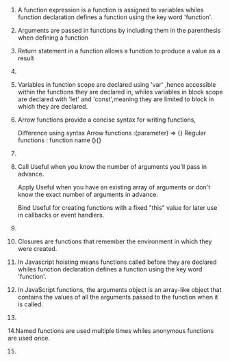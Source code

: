 
 1. A function expression is a function is assigned to variables whiles function declaration defines a 
 function using the key word 'function'.

 2. Arguments are passed in functions by including them in the parenthesis when defining a function 

 3. Return statement in a function allows a function to produce a value as a result 

 4. 


 5. Variables in function scope are declared using 'var' ,hence accessible within the functions they are declared in,
    whiles variables in block scope are declared with 'let' and 'const',meaning they are limited to block in which they 
    are declared.
    

6.  Arrow functions provide a concise syntax for writing functions,
     
    Difference using syntax 
    Arrow functions :(parameter) => {}
    Regular functions : function name (){}


7.


8.  Call
    Useful when you know the number of arguments you'll pass in advance.
    
    Apply
    Useful when you have an existing array of arguments or don't know the exact number of arguments in advance.

    Bind
    Useful for creating functions with a fixed "this" value for later use in callbacks or event handlers.


9.  



10. Closures are functions that remember the environment in which they were created.


 11.  In Javascript hoisting means functions called before they are declared whiles function declaration defines a 
 function using the key word 'function'.




 12. In JavaScript functions, the arguments object is an array-like object that contains the values of all 
the arguments passed to the function when it is called.


13. 



14.Named functions are used multiple times whiles anonymous functions are used once.



15.
